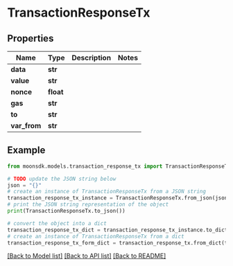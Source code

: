 # TransactionResponseTx


## Properties

Name | Type | Description | Notes
------------ | ------------- | ------------- | -------------
**data** | **str** |  | 
**value** | **str** |  | 
**nonce** | **float** |  | 
**gas** | **str** |  | 
**to** | **str** |  | 
**var_from** | **str** |  | 

## Example

```python
from moonsdk.models.transaction_response_tx import TransactionResponseTx

# TODO update the JSON string below
json = "{}"
# create an instance of TransactionResponseTx from a JSON string
transaction_response_tx_instance = TransactionResponseTx.from_json(json)
# print the JSON string representation of the object
print(TransactionResponseTx.to_json())

# convert the object into a dict
transaction_response_tx_dict = transaction_response_tx_instance.to_dict()
# create an instance of TransactionResponseTx from a dict
transaction_response_tx_form_dict = transaction_response_tx.from_dict(transaction_response_tx_dict)
```
[[Back to Model list]](../README.md#documentation-for-models) [[Back to API list]](../README.md#documentation-for-api-endpoints) [[Back to README]](../README.md)


